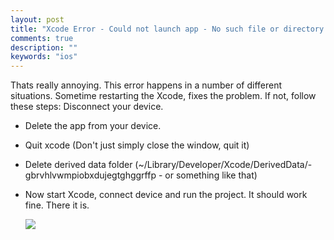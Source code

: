 ```yaml
---
layout: post
title: "Xcode Error - Could not launch app - No such file or directory Error"
comments: true
description: ""
keywords: "ios"
---
```




Thats really annoying. This error happens in a number of different situations. Sometime restarting the Xcode, fixes the problem. If not, follow these steps:
Disconnect your device.

* Delete the app from your device.

* Quit xcode (Don't just simply close the window, quit it)

* Delete derived data folder (~/Library/Developer/Xcode/DerivedData/-gbrvhlvwmpiobxdujegtghggrffp - or something like that)

* Now start Xcode, connect device and run the project. It should work fine.
There it is.

   ![](http://ww1.sinaimg.cn/mw690/6314d064gw1f7b0la2ivnj20bo03qdg7.jpg)
